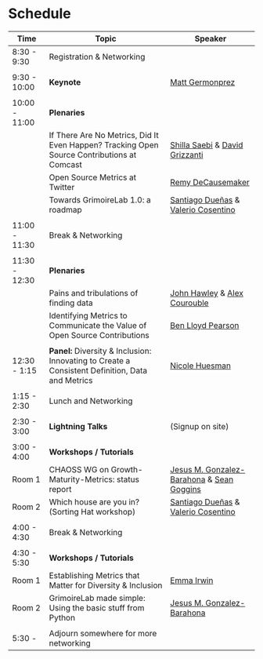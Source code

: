 # Schedule

| Time | Topic | Speaker |
|---|---|---|
| 8:30 - 9:30 | Registration & Networking | |
|   |   |   |
| 9:30 - 10:00 | **Keynote** | [Matt Germonprez](#user-content-matt-germonprez) |
|   |   |   |
| 10:00 - 11:00 | **Plenaries** | |
| | If There Are No Metrics, Did It Even Happen? Tracking Open Source Contributions at Comcast | [Shilla Saebi](#user-content-shilla-saebi) & [David Grizzanti](#user-content-david-grizzanti) |
| | Open Source Metrics at Twitter | [Remy DeCausemaker](#user-content-remy-decausemaker) |
| | Towards GrimoireLab 1.0: a roadmap | [Santiago Dueñas](#user-content-santiago-dueñas) & [Valerio Cosentino](#user-content-valerio-cosentino) |
|   |   |   |
| 11:00 - 11:30 | Break & Networking | |
|   |   |   |
| 11:30 - 12:30 | **Plenaries** | |
| | Pains and tribulations of finding data | [John Hawley](#user-content-john-hawley) & [Alex Courouble](#user-content-alex-courouble)|
| | Identifying Metrics to Communicate the Value of Open Source Contributions | [Ben Lloyd Pearson](#user-content-ben-lloyd-pearson) |
|   |   |   |
| 12:30 - 1:15 | **Panel:** Diversity & Inclusion: Innovating to Create a Consistent Definition, Data and Metrics | [Nicole Huesman](#user-content-nicole-huesman) |
|   |   |   |
| 1:15 - 2:30 | Lunch and Networking | |
|   |   |   |
| 2:30 - 3:00 | **Lightning Talks** | (Signup on site) |
|   |   |   |
| 3:00 - 4:00 | **Workshops / Tutorials** | |
| Room 1 | CHAOSS WG on Growth-Maturity-Metrics: status report | [Jesus M. Gonzalez-Barahona](#user-content-jesus-m-gonzalez-barahona) & [Sean Goggins](#user-content-sean-goggins) |
| Room 2 | Which house are you in? (Sorting Hat workshop) | [Santiago Dueñas](#user-content-santiago-dueñas) & [Valerio Cosentino](#user-content-valerio-cosentino) |
|   |   |   |
| 4:00 - 4:30 | Break & Networking | |
|   |   |   |
| 4:30 - 5:30 | **Workshops / Tutorials** | |
| Room 1 | Establishing Metrics that Matter for Diversity & Inclusion | [Emma Irwin](#user-content-emma-irwin) |
| Room 2 | GrimoireLab made simple: Using the basic stuff from Python | [Jesus M. Gonzalez-Barahona](#user-content-jesus-m-gonzalez-barahona) |
|   |   |   |
| 5:30 - | Adjourn somewhere for more networking | |
